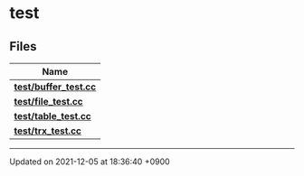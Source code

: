 

# test



## Files

| Name           |
| -------------- |
| **[test/buffer_test.cc](/Files/test/buffer_test.cc#file-buffer-test.cc)**  |
| **[test/file_test.cc](/Files/test/file_test.cc#file-file-test.cc)**  |
| **[test/table_test.cc](/Files/test/table_test.cc#file-table-test.cc)**  |
| **[test/trx_test.cc](/Files/test/trx_test.cc#file-trx-test.cc)**  |






-------------------------------

Updated on 2021-12-05 at 18:36:40 +0900
